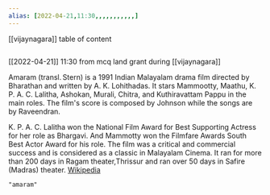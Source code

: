 ```yaml
---
alias: [2022-04-21,11:30,,,,,,,,,,,]
---
```

[[vijaynagara]]
table of content
```toc
```

[[2022-04-21]] 11:30
from mcq
land grant during [[vijaynagara]]

Amaram (transl. Stern) is a 1991 Indian Malayalam drama film directed by Bharathan and written by A. K. Lohithadas. It stars Mammootty, Maathu, K. P. A. C. Lalitha, Ashokan, Murali, Chitra, and Kuthiravattam Pappu in the main roles. The film's score is composed by Johnson while the songs are by Raveendran.

K. P. A. C. Lalitha won the National Film Award for Best Supporting Actress for her role as Bhargavi. And Mammotty won the Filmfare Awards South Best Actor Award for his role. The film was a critical and commercial success and is considered as a classic in Malayalam Cinema. It ran for more than 200 days in Ragam theater,Thrissur and ran over 50 days in Safire (Madras) theater.
[Wikipedia](https://en.wikipedia.org/wiki/Amaram)
```query
"amaram"
```